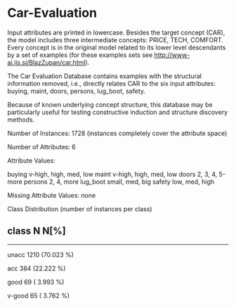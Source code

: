 # Car-Evaluation
Input attributes are printed in lowercase. Besides the target
   concept (CAR), the model includes three intermediate concepts:
   PRICE, TECH, COMFORT. Every concept is in the original model
   related to its lower level descendants by a set of examples (for
   these examples sets see http://www-ai.ijs.si/BlazZupan/car.html).

   The Car Evaluation Database contains examples with the structural
   information removed, i.e., directly relates CAR to the six input
   attributes: buying, maint, doors, persons, lug_boot, safety.

   Because of known underlying concept structure, this database may be
   particularly useful for testing constructive induction and
   structure discovery methods.

Number of Instances: 1728
   (instances completely cover the attribute space)

Number of Attributes: 6

Attribute Values:

   buying       v-high, high, med, low
   maint        v-high, high, med, low
   doors        2, 3, 4, 5-more
   persons      2, 4, more
   lug_boot     small, med, big
   safety       low, med, high

Missing Attribute Values: none

Class Distribution (number of instances per class)

##   class      N          N[%]
   -----------------------------
   unacc     1210     (70.023 %)
   
   acc        384     (22.222 %) 
   
   good        69     ( 3.993 %) 
   
   v-good      65     ( 3.762 %) 
